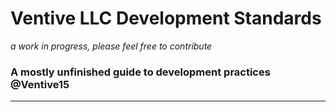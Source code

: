 # Ventive LLC Development Standards

*a work in progress, please feel free to contribute*

### A mostly unfinished guide to development practices @Ventive15

-----------------------------------------------------------------
